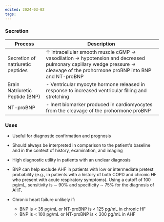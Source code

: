 ```yaml
---
edited: 2024-03-02
tags:
---
```

### Secretion

| Process                           | Description                                                                                                                                                                  |
| --------------------------------- | ---------------------------------------------------------------------------------------------------------------------------------------------------------------------------- |
| Secretion of natriuretic peptides | ↑ intracellular smooth muscle cGMP → vasodilation → hypotension and decreased pulmonary capillary wedge pressure → cleavage of the prohormone proBNP into BNP and NT-proBNP  |
| Brain Natriuretic Peptide (BNP)   | - Ventricular myocyte hormone released in response to increased ventricular filling and stretching                                                                           |
| NT-proBNP                         | - Inert biomarker produced in cardiomyocytes from the cleavage of the prohormone proBNP                                                                                      |
### Uses
- Useful for diagnostic confirmation and prognosis
- Should always be interpreted in comparison to the patient's baseline and in the context of history, examination, and imaging
- High diagnostic utility in patients with an unclear diagnosis
- BNP can help exclude AHF in patients with low or intermediate pretest probability (e.g., in patients with a history of both COPD and chronic HF who present with acute respiratory symptoms). Using a cutoff of 100 pg/mL, sensitivity is ∼ 90% and specificity ∼ 75% for the diagnosis of AHF.



- Chronic heart failure unlikely if:
    - BNP is < 35 pg/mL or NT-proBNP is < 125 pg/mL in chronic HF
    - BNP is < 100 pg/mL or NT-proBNP is < 300 pg/mL in AHF